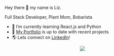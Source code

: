 Hey there 👋 my name is Liz. 

Full Stack Developer, Plant Mom, Bobarista

- 🌱 I’m currently learning React.js and Python
- 🌻 [My Portfolio](https://dieterichelizabeth.github.io/chakra-portfolio/) is up to date with recent projects
- 🌎 Lets connect on [LinkedIn](https://www.linkedin.com/in/elizabeth-dieterich-067b55a8/)!

<p align="center">
<a href="https://github.com/anuraghazra/github-readme-stats">
  <img align="center" src="https://github-readme-stats.vercel.app/api?username=dieterichelizabeth&hide=stars&bg_color=30,e96443,904e95&title_color=fff&text_color=fff" />
</a>
</p>
